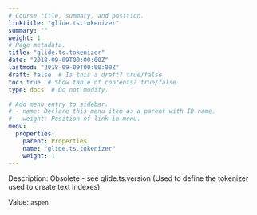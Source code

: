 ```yaml
---
# Course title, summary, and position.
linktitle: "glide.ts.tokenizer"
summary: ""
weight: 1
# Page metadata.
title: "glide.ts.tokenizer"
date: "2018-09-09T00:00:00Z"
lastmod: "2018-09-09T00:00:00Z"
draft: false  # Is this a draft? true/false
toc: true  # Show table of contents? true/false
type: docs  # Do not modify.

# Add menu entry to sidebar.
# - name: Declare this menu item as a parent with ID name.
# - weight: Position of link in menu.
menu:
  properties:
    parent: Properties
    name: "glide.ts.tokenizer"
    weight: 1
---
```


Description: Obsolete - see glide.ts.version (Used to define the tokenizer used to create text indexes)


Value: `aspen`